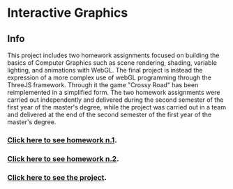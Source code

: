 # Interactive Graphics

## Info
This project includes two homework assignments focused on building the basics of Computer Graphics such as scene rendering, shading, variable lighting, and animations with WebGL. The final project is instead the expression of a more complex use of webGL programming through the ThreeJS framework. Through it the game "Crossy Road" has been reimplemented in a simplified form. The two homework assignments were carried out independently and delivered during the second semester of the first year of the master's degree, while the project was carried out in a team and delivered at the end of the second semester of the first year of the master's degree.

### [Click here to see homework n.1](https://lucpol98.github.io/university_projects/Master/%20Degree/Interactive/%20Graphics/Homework%201/Homework1/Homework1.html).

### [Click here to see homework n.2](https://lucpol98.github.io/university_projects/Master/%20Degree/Interactive/%20Graphics/Homework2/Homework2.html).

### [Click here to see the project](https://lucpol98.github.io/university_projects/Master/%20Degree/Interactive/%20Graphics/Project/main.html).
